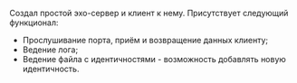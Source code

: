 Создал простой эхо-сервер и клиент к нему.
Присутствует следующий функционал:
- Прослушивание порта, приём и возвращение данных клиенту;
- Ведение лога;
- Ведение файла с идентичностями - возможность добавлять новую идентичность.
